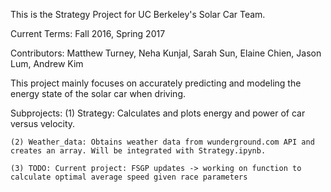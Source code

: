 This is the Strategy Project for UC Berkeley's Solar Car Team. 

  Current Terms: Fall 2016, Spring 2017

  Contributors: Matthew Turney, Neha Kunjal, Sarah Sun, Elaine Chien, Jason Lum, Andrew Kim

This project mainly focuses on accurately predicting and modeling the energy state of the solar car when driving.

  Subprojects:
    (1) Strategy: Calculates and plots energy and power of car versus velocity.
    
    (2) Weather_data: Obtains weather data from wunderground.com API and creates an array. Will be integrated with Strategy.ipynb.
    
    (3) TODO: Current project: FSGP updates -> working on function to calculate optimal average speed given race parameters
